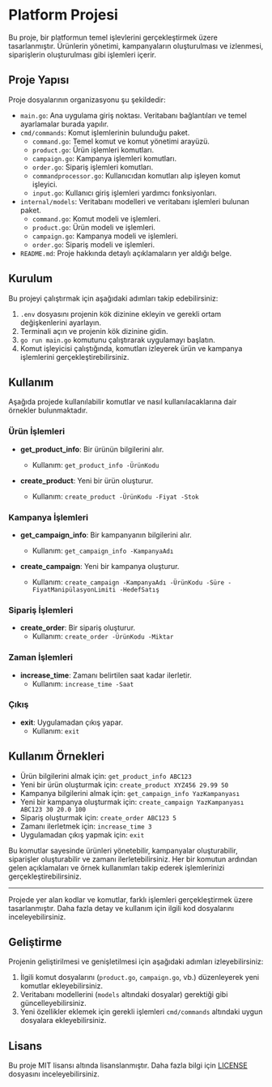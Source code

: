 # Platform Projesi

Bu proje, bir platformun temel işlevlerini gerçekleştirmek üzere tasarlanmıştır. Ürünlerin yönetimi, kampanyaların oluşturulması ve izlenmesi, siparişlerin oluşturulması gibi işlemleri içerir.

## Proje Yapısı

Proje dosyalarının organizasyonu şu şekildedir:

- `main.go`: Ana uygulama giriş noktası. Veritabanı bağlantıları ve temel ayarlamalar burada yapılır.
- `cmd/commands`: Komut işlemlerinin bulunduğu paket.
    - `command.go`: Temel komut ve komut yönetimi arayüzü.
    - `product.go`: Ürün işlemleri komutları.
    - `campaign.go`: Kampanya işlemleri komutları.
    - `order.go`: Sipariş işlemleri komutları.
    - `commandprocessor.go`: Kullanıcıdan komutları alıp işleyen komut işleyici.
    - `input.go`: Kullanıcı giriş işlemleri yardımcı fonksiyonları.
- `internal/models`: Veritabanı modelleri ve veritabanı işlemleri bulunan paket.
    - `command.go`: Komut modeli ve işlemleri.
    - `product.go`: Ürün modeli ve işlemleri.
    - `campaign.go`: Kampanya modeli ve işlemleri.
    - `order.go`: Sipariş modeli ve işlemleri.
- `README.md`: Proje hakkında detaylı açıklamaların yer aldığı belge.

## Kurulum

Bu projeyi çalıştırmak için aşağıdaki adımları takip edebilirsiniz:

1. `.env` dosyasını projenin kök dizinine ekleyin ve gerekli ortam değişkenlerini ayarlayın.
2. Terminali açın ve projenin kök dizinine gidin.
3. `go run main.go` komutunu çalıştırarak uygulamayı başlatın.
4. Komut işleyicisi çalıştığında, komutları izleyerek ürün ve kampanya işlemlerini gerçekleştirebilirsiniz.

## Kullanım

Aşağıda projede kullanılabilir komutlar ve nasıl kullanılacaklarına dair örnekler bulunmaktadır.

### Ürün İşlemleri

- **get_product_info**: Bir ürünün bilgilerini alır.
    - Kullanım: `get_product_info -ÜrünKodu`

- **create_product**: Yeni bir ürün oluşturur.
    - Kullanım: `create_product -ÜrünKodu -Fiyat -Stok`

### Kampanya İşlemleri

- **get_campaign_info**: Bir kampanyanın bilgilerini alır.
    - Kullanım: `get_campaign_info -KampanyaAdı`

- **create_campaign**: Yeni bir kampanya oluşturur.
    - Kullanım: `create_campaign -KampanyaAdı -ÜrünKodu -Süre -FiyatManipülasyonLimiti -HedefSatış`

### Sipariş İşlemleri

- **create_order**: Bir sipariş oluşturur.
    - Kullanım: `create_order -ÜrünKodu -Miktar`

### Zaman İşlemleri

- **increase_time**: Zamanı belirtilen saat kadar ilerletir.
    - Kullanım: `increase_time -Saat`

### Çıkış

- **exit**: Uygulamadan çıkış yapar.
    - Kullanım: `exit`

## Kullanım Örnekleri

- Ürün bilgilerini almak için: `get_product_info ABC123`
- Yeni bir ürün oluşturmak için: `create_product XYZ456 29.99 50`
- Kampanya bilgilerini almak için: `get_campaign_info YazKampanyası`
- Yeni bir kampanya oluşturmak için: `create_campaign YazKampanyası ABC123 30 20.0 100`
- Sipariş oluşturmak için: `create_order ABC123 5`
- Zamanı ilerletmek için: `increase_time 3`
- Uygulamadan çıkış yapmak için: `exit`

Bu komutlar sayesinde ürünleri yönetebilir, kampanyalar oluşturabilir, siparişler oluşturabilir ve zamanı ilerletebilirsiniz. Her bir komutun ardından gelen açıklamaları ve örnek kullanımları takip ederek işlemlerinizi gerçekleştirebilirsiniz.

---

Projede yer alan kodlar ve komutlar, farklı işlemleri gerçekleştirmek üzere tasarlanmıştır. Daha fazla detay ve kullanım için ilgili kod dosyalarını inceleyebilirsiniz.

## Geliştirme

Projenin geliştirilmesi ve genişletilmesi için aşağıdaki adımları izleyebilirsiniz:

1. İlgili komut dosyalarını (`product.go`, `campaign.go`, vb.) düzenleyerek yeni komutlar ekleyebilirsiniz.
2. Veritabanı modellerini (`models` altındaki dosyalar) gerektiği gibi güncelleyebilirsiniz.
3. Yeni özellikler eklemek için gerekli işlemleri `cmd/commands` altındaki uygun dosyalara ekleyebilirsiniz.

## Lisans

Bu proje MIT lisansı altında lisanslanmıştır. Daha fazla bilgi için [LICENSE](LICENSE) dosyasını inceleyebilirsiniz.
